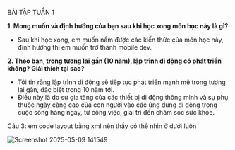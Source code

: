 BÀI TẬP TUẦN 1

**1. Mong muốn và định hướng của bạn sau khi học xong môn học này là gì?**
- Sau khi học xong, em muốn nắm được các kiến thức của môn học này, đinh hướng thì em muốn trở thành mobile dev.

**2. Theo bạn, trong tương lai gần (10 năm), lập trình di động có phát triển không? Giải thích tại sao?**
- Tôi tin rằng lập trình di động sẽ tiếp tục phát triển mạnh mẽ trong tương lai gần, đặc biệt trong 10 năm tới.
- Điều này là do sự gia tăng của các thiết bị di động thông minh và sự phụ thuộc ngày càng cao của con người vào các ứng dụng di động trong cuộc sống hàng ngày, từ công việc, giải trí đến chăm sóc sức khỏe.

Câu 3: em code layout bằng xml nên thầy có thể nhìn ở dưới luôn

![Screenshot 2025-05-09 141549](https://github.com/user-attachments/assets/5a2209bb-5c8b-4862-affc-0978eb44abbf)

